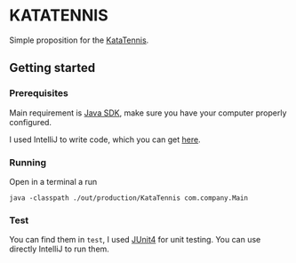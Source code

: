 # KATATENNIS

Simple proposition for the [KataTennis](http://codingdojo.org/kata/Tennis/).

## Getting started

### Prerequisites

Main requirement is [Java SDK](http://www.oracle.com/technetwork/java/javase/downloads/index.html), make sure you have your computer properly configured.


I used IntelliJ to write code, which you can get [here](https://www.jetbrains.com/idea/download/#section=windows).

### Running

Open in a terminal a run

```
java -classpath ./out/production/KataTennis com.company.Main
```

### Test

You can find them in `test`, I used [JUnit4](https://github.com/junit-team/junit4) for unit testing.
You can use directly IntelliJ to run them.